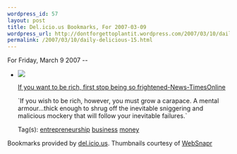 ```yaml
--- 
wordpress_id: 57
layout: post
title: Del.icio.us Bookmarks, For 2007-03-09
wordpress_url: http://dontforgettoplantit.wordpress.com/2007/03/10/daily-delicious-15/
permalink: /2007/03/10/daily-delicious-15.html
---
```

<p class="daily-delicious-header">For Friday, March 9 2007 --</p>
<ul class="daily-delicious">
    <li><img src="http://images.websnapr.com/?url=http://www.timesonline.co.uk/tol/news/article1084093.ece"> <p><a href="http://www.timesonline.co.uk/tol/news/article1084093.ece" title="http://www.timesonline.co.uk/tol/news/article1084093.ece">If you want to be rich, first stop being so frightened-News-TimesOnline</a></p>
<p>`If you wish to be rich, however, you must grow a carapace. A mental armour...thick enough to shrug off the inevitable sniggering and malicious mockery that will follow your inevitable failures.`</p><div class="daily-delicious-tags">Tag(s): <a href="http://del.icio.us/popular/entrepreneurship">entrepreneurship</a> <a href="http://del.icio.us/popular/business">business</a> <a href="http://del.icio.us/popular/money">money</a> </div></li></ul><p class="daily-delicious-footer">Bookmarks provided by <a href="http://del.icio.us/cyu">del.icio.us</a>.  Thumbnails courtesy of <a href="http://websnapr.com">WebSnapr</a>
